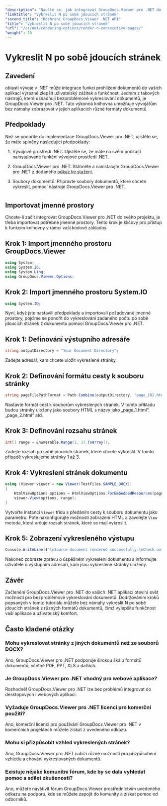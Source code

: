 ```yaml
---
"description": "Naučte se, jak integrovat GroupDocs.Viewer pro .NET do vašich aplikací a snadno vykreslovat dokumenty s N po sobě jdoucími stránkami."
"linktitle": "Vykreslit N po sobě jdoucích stránek"
"second_title": "Rozhraní GroupDocs.Viewer .NET API"
"title": "Vykreslit N po sobě jdoucích stránek"
"url": "/cs/net/rendering-options/render-n-consecutive-pages/"
"weight": 16
---
```


# Vykreslit N po sobě jdoucích stránek

## Zavedení
oblasti vývoje v .NET může integrace funkcí prohlížení dokumentů do vašich aplikací výrazně zlepšit uživatelský zážitek a funkčnost. Jedním z takových nástrojů, které usnadňují bezproblémové vykreslování dokumentů, je GroupDocs.Viewer pro .NET. Tato výkonná knihovna umožňuje vývojářům bez námahy zobrazovat v jejich aplikacích různé formáty dokumentů.
## Předpoklady
Než se ponoříte do implementace GroupDocs.Viewer pro .NET, ujistěte se, že máte splněny následující předpoklady:
1. Vývojové prostředí .NET: Ujistěte se, že máte na svém počítači nainstalované funkční vývojové prostředí .NET.
  
2. GroupDocs.Viewer pro .NET: Stáhněte a nainstalujte GroupDocs.Viewer pro .NET z dodaného [odkaz ke stažení](https://releases.groupdocs.com/viewer/net/).
3. Soubory dokumentů: Připravte soubory dokumentů, které chcete vykreslit, pomocí nástroje GroupDocs.Viewer pro .NET.
#
## Importovat jmenné prostory
Chcete-li začít integrovat GroupDocs.Viewer pro .NET do svého projektu, je třeba importovat potřebné jmenné prostory. Tento krok je klíčový pro přístup k funkcím knihovny v rámci vaší kódové základny.
## Krok 1: Import jmenného prostoru GroupDocs.Viewer
```csharp
using System;
using System.IO;
using System.Linq;
using GroupDocs.Viewer.Options;
```
## Krok 2: Import jmenného prostoru System.IO
```csharp
using System.IO;
```

Nyní, když jste nastavili předpoklady a importovali požadované jmenné prostory, pojďme se ponořit do vykreslování zadaného počtu po sobě jdoucích stránek z dokumentu pomocí GroupDocs.Viewer pro .NET.
## Krok 1: Definování výstupního adresáře
```csharp
string outputDirectory = "Your Document Directory";
```
Zadejte adresář, kam chcete uložit vykreslené stránky.
## Krok 2: Definování formátu cesty k souboru stránky
```csharp
string pageFilePathFormat = Path.Combine(outputDirectory, "page_{0}.html");
```
Nastavte formát cest k souborům vykreslených stránek. V tomto příkladu budou stránky uloženy jako soubory HTML s názvy jako „page_1.html“, „page_2.html“ atd.
## Krok 3: Definování rozsahu stránek
```csharp
int[] range = Enumerable.Range(1, 3).ToArray();
```
Zadejte rozsah po sobě jdoucích stránek, které chcete vykreslit. V tomto případě vykreslujeme stránky 1 až 3.
## Krok 4: Vykreslení stránek dokumentu
```csharp
using (Viewer viewer = new Viewer(TestFiles.SAMPLE_DOCX))
{
    HtmlViewOptions options = HtmlViewOptions.ForEmbeddedResources(pageFilePathFormat);
    viewer.View(options, range);
}
```
Vytvořte instanci `Viewer` třídu s předáním cesty k souboru dokumentu jako parametru. Poté nakonfigurujte možnosti zobrazení HTML a zavolejte `View` metoda, která určuje rozsah stránek, které se mají vykreslit.
## Krok 5: Zobrazení vykresleného výstupu
```csharp
Console.WriteLine($"\nSource document rendered successfully.\nCheck output in {outputDirectory}.");
```
Nakonec zobrazte zprávu o úspěšném vykreslení dokumentu a informujte uživatele o výstupním adresáři, kam jsou vykreslené stránky uloženy.

## Závěr
Začlenění GroupDocs.Viewer pro .NET do vašich .NET aplikací otevírá svět možností pro bezproblémové vykreslování dokumentů. Dodržováním kroků popsaných v tomto tutoriálu můžete bez námahy vykreslit N po sobě jdoucích stránek z různých formátů dokumentů, čímž vylepšíte funkčnost vaší aplikace a uživatelský komfort.
## Často kladené otázky
### Mohu vykreslovat stránky z jiných dokumentů než ze souborů DOCX?
Ano, GroupDocs.Viewer pro .NET podporuje širokou škálu formátů dokumentů, včetně PDF, PPT, XLS a dalších.
### Je GroupDocs.Viewer pro .NET vhodný pro webové aplikace?
Rozhodně! GroupDocs.Viewer pro .NET lze bez problémů integrovat do desktopových i webových aplikací.
### Vyžaduje GroupDocs.Viewer pro .NET licenci pro komerční použití?
Ano, komerční licenci pro používání GroupDocs.Viewer pro .NET v komerčních projektech můžete získat z uvedeného odkazu.
### Mohu si přizpůsobit vzhled vykreslených stránek?
Ano, GroupDocs.Viewer pro .NET nabízí různé možnosti pro přizpůsobení vzhledu a chování vykreslovaných dokumentů.
### Existuje nějaké komunitní fórum, kde by se dala vyhledat pomoc a sdílet zkušenosti?
Ano, můžete navštívit fórum GroupDocs.Viewer prostřednictvím uvedeného odkazu na podporu, kde se můžete zapojit do komunity a získat pomoc od odborníků.